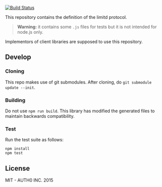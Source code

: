 [![Build Status](https://travis-ci.org/limitd/protocol.svg)](https://travis-ci.org/limitd/protocol)

This repository contains the definition of the limitd protocol.

> **Warning:** it contains some `.js` files for tests but it is not intended for node.js only.

Implementors of client libraries are supposed to use this repository.

## Develop
### Cloning
This repo makes use of git submodules. After cloning, do `git submodule update --init`.

### Building
Do not use `npm run build`. This library has modified the generated files to maintain backwards compatibility.

### Test
Run the test suite as follows:

```
npm install
npm test
```

## License

MIT - AUTH0 INC. 2015
